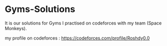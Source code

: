 # Gyms-Solutions
It is our solutions for Gyms I practised on codeforces with my team (Space Monkeys).  

my profile on codeforces : https://codeforces.com/profile/Roshdy0.0
